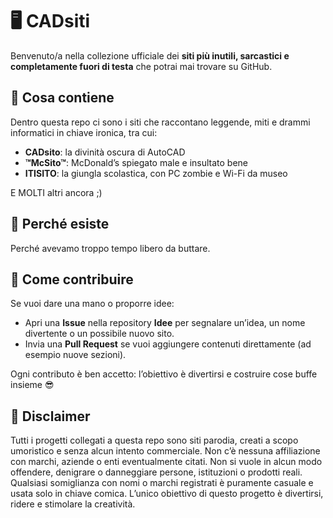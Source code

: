 # 🖥️ CADsiti

Benvenuto/a nella collezione ufficiale dei **siti più inutili, sarcastici e completamente fuori di testa** che potrai mai trovare su GitHub.

## 📂 Cosa contiene

Dentro questa repo ci sono i siti che raccontano leggende, miti e drammi informatici in chiave ironica, tra cui:
- **CADsito**: la divinità oscura di AutoCAD
- **™McSito™**: McDonald’s spiegato male e insultato bene
- **ITISITO**: la giungla scolastica, con PC zombie e Wi-Fi da museo

E MOLTI altri ancora ;)

## 🎯 Perché esiste

Perché avevamo troppo tempo libero da buttare.

## 🙏 Come contribuire

Se vuoi dare una mano o proporre idee:
- Apri una **Issue** nella repository **Idee** per segnalare un’idea, un nome divertente o un possibile nuovo sito.
- Invia una **Pull Request** se vuoi aggiungere contenuti direttamente (ad esempio nuove sezioni).

Ogni contributo è ben accetto: l’obiettivo è divertirsi e costruire cose buffe insieme 😎

## 📄 Disclaimer

Tutti i progetti collegati a questa repo sono siti parodia, creati a scopo umoristico e senza alcun intento commerciale. Non c’è nessuna affiliazione con marchi, aziende o enti eventualmente citati. Non si vuole in alcun modo offendere, denigrare o danneggiare persone, istituzioni o prodotti reali. Qualsiasi somiglianza con nomi o marchi registrati è puramente casuale e usata solo in chiave comica. L’unico obiettivo di questo progetto è divertirsi, ridere e stimolare la creatività.
